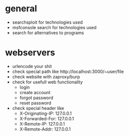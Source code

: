 # general

- searchsploit for technologies used
- msfconsole search for technologies used
- search for alternatives to programs

# webservers

- urlencode your shit
- check special path like http://localhost:3000/~user/file
- check website with zaproxy/burp
- check for usefull web functionality
    - login
    - create account
    - forgot password
    - reset password
- check special header like
    - X-Originating-IP: 127.0.0.1
    - X-Forwarded-For: 127.0.0.1
    - X-Remote-IP: 127.0.0.1
    - X-Remote-Addr: 127.0.0.1
